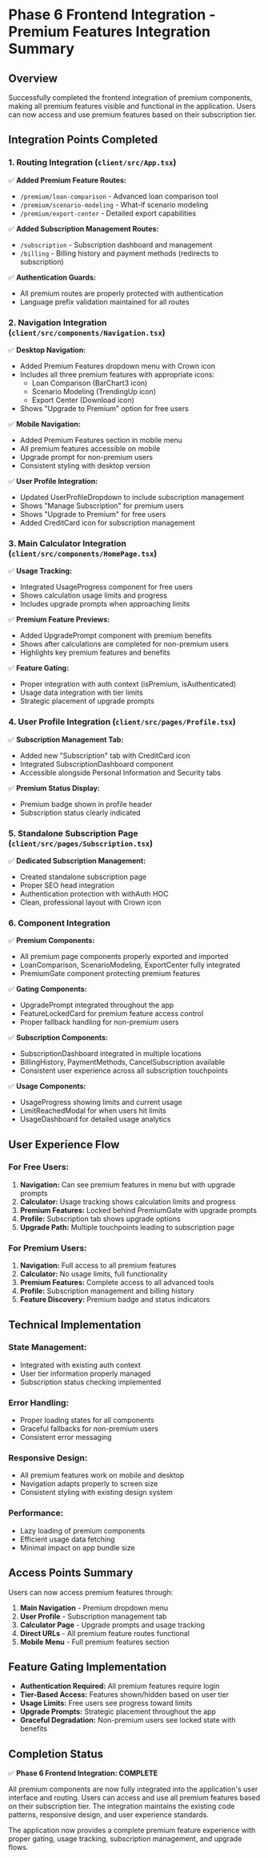 # Phase 6 Frontend Integration - Premium Features Integration Summary

## Overview
Successfully completed the frontend integration of premium components, making all premium features visible and functional in the application. Users can now access and use premium features based on their subscription tier.

## Integration Points Completed

### 1. Routing Integration (`client/src/App.tsx`)
✅ **Added Premium Feature Routes:**
- `/premium/loan-comparison` - Advanced loan comparison tool
- `/premium/scenario-modeling` - What-if scenario modeling
- `/premium/export-center` - Detailed export capabilities

✅ **Added Subscription Management Routes:**
- `/subscription` - Subscription dashboard and management
- `/billing` - Billing history and payment methods (redirects to subscription)

✅ **Authentication Guards:**
- All premium routes are properly protected with authentication
- Language prefix validation maintained for all routes

### 2. Navigation Integration (`client/src/components/Navigation.tsx`)

✅ **Desktop Navigation:**
- Added Premium Features dropdown menu with Crown icon
- Includes all three premium features with appropriate icons:
  - Loan Comparison (BarChart3 icon)
  - Scenario Modeling (TrendingUp icon) 
  - Export Center (Download icon)
- Shows "Upgrade to Premium" option for free users

✅ **Mobile Navigation:**
- Added Premium Features section in mobile menu
- All premium features accessible on mobile
- Upgrade prompt for non-premium users
- Consistent styling with desktop version

✅ **User Profile Integration:**
- Updated UserProfileDropdown to include subscription management
- Shows "Manage Subscription" for premium users
- Shows "Upgrade to Premium" for free users
- Added CreditCard icon for subscription management

### 3. Main Calculator Integration (`client/src/components/HomePage.tsx`)

✅ **Usage Tracking:**
- Integrated UsageProgress component for free users
- Shows calculation usage limits and progress
- Includes upgrade prompts when approaching limits

✅ **Premium Feature Previews:**
- Added UpgradePrompt component with premium benefits
- Shows after calculations are completed for non-premium users
- Highlights key premium features and benefits

✅ **Feature Gating:**
- Proper integration with auth context (isPremium, isAuthenticated)
- Usage data integration with tier limits
- Strategic placement of upgrade prompts

### 4. User Profile Integration (`client/src/pages/Profile.tsx`)

✅ **Subscription Management Tab:**
- Added new "Subscription" tab with CreditCard icon
- Integrated SubscriptionDashboard component
- Accessible alongside Personal Information and Security tabs

✅ **Premium Status Display:**
- Premium badge shown in profile header
- Subscription status clearly indicated

### 5. Standalone Subscription Page (`client/src/pages/Subscription.tsx`)

✅ **Dedicated Subscription Management:**
- Created standalone subscription page
- Proper SEO head integration
- Authentication protection with withAuth HOC
- Clean, professional layout with Crown icon

### 6. Component Integration

✅ **Premium Components:**
- All premium page components properly exported and imported
- LoanComparison, ScenarioModeling, ExportCenter fully integrated
- PremiumGate component protecting premium features

✅ **Gating Components:**
- UpgradePrompt integrated throughout the app
- FeatureLockedCard for premium feature access control
- Proper fallback handling for non-premium users

✅ **Subscription Components:**
- SubscriptionDashboard integrated in multiple locations
- BillingHistory, PaymentMethods, CancelSubscription available
- Consistent user experience across all subscription touchpoints

✅ **Usage Components:**
- UsageProgress showing limits and current usage
- LimitReachedModal for when users hit limits
- UsageDashboard for detailed usage analytics

## User Experience Flow

### For Free Users:
1. **Navigation:** Can see premium features in menu but with upgrade prompts
2. **Calculator:** Usage tracking shows calculation limits and progress
3. **Premium Features:** Locked behind PremiumGate with upgrade prompts
4. **Profile:** Subscription tab shows upgrade options
5. **Upgrade Path:** Multiple touchpoints leading to subscription page

### For Premium Users:
1. **Navigation:** Full access to all premium features
2. **Calculator:** No usage limits, full functionality
3. **Premium Features:** Complete access to all advanced tools
4. **Profile:** Subscription management and billing history
5. **Feature Discovery:** Premium badge and status indicators

## Technical Implementation

### State Management:
- Integrated with existing auth context
- User tier information properly managed
- Subscription status checking implemented

### Error Handling:
- Proper loading states for all components
- Graceful fallbacks for non-premium users
- Consistent error messaging

### Responsive Design:
- All premium features work on mobile and desktop
- Navigation adapts properly to screen size
- Consistent styling with existing design system

### Performance:
- Lazy loading of premium components
- Efficient usage data fetching
- Minimal impact on app bundle size

## Access Points Summary

Users can now access premium features through:

1. **Main Navigation** - Premium dropdown menu
2. **User Profile** - Subscription management tab
3. **Calculator Page** - Upgrade prompts and usage tracking
4. **Direct URLs** - All premium feature routes functional
5. **Mobile Menu** - Full premium features section

## Feature Gating Implementation

- **Authentication Required:** All premium features require login
- **Tier-Based Access:** Features shown/hidden based on user tier
- **Usage Limits:** Free users see progress toward limits
- **Upgrade Prompts:** Strategic placement throughout the app
- **Graceful Degradation:** Non-premium users see locked state with benefits

## Completion Status

✅ **Phase 6 Frontend Integration: COMPLETE**

All premium components are now fully integrated into the application's user interface and routing. Users can access and use all premium features based on their subscription tier. The integration maintains the existing code patterns, responsive design, and user experience standards.

The application now provides a complete premium feature experience with proper gating, usage tracking, subscription management, and upgrade flows.